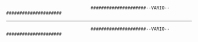                                     #####################--VARIO--#####################

---------------------------------------------------

                                    #####################--VARIO--#####################
